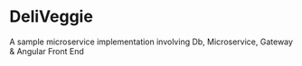 # DeliVeggie
A sample microservice implementation involving Db, Microservice, Gateway &amp; Angular Front End
